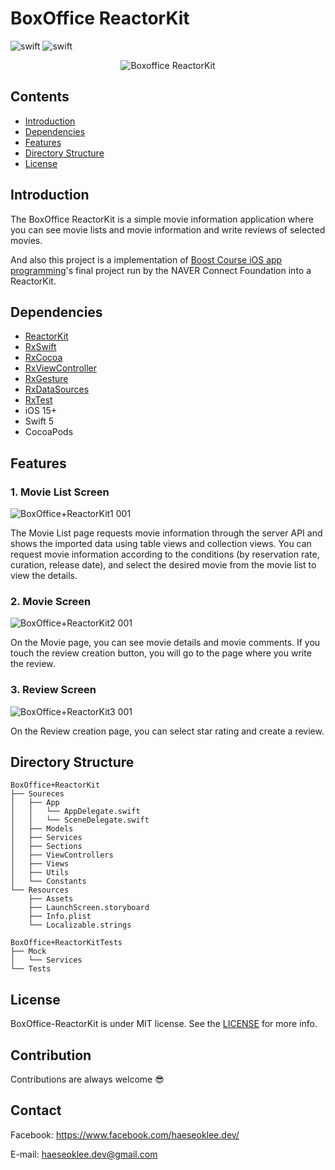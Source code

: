 # BoxOffice ReactorKit

<div align="left">
  <img alt="swift" src="https://img.shields.io/badge/Swift-5.5%20-orange" />
  <img alt="swift" src="https://img.shields.io/badge/iOS-15.2-lightgrey" />
</div>

<div align="center">
  
![Boxoffice ReactorKit](https://user-images.githubusercontent.com/20268101/149651553-38554692-3350-4c9a-8696-e06324bb5f32.gif)

</div>

## Contents

* <a href="#Introduction">Introduction</a>
* <a href="#Dependencies">Dependencies</a>
* <a href="#Features"><a href="#Features">Features</a></a>
* <a href="#Directory-Structure">Directory Structure</a>
* <a href="#License">License</a>

## Introduction

The BoxOffice ReactorKit is a simple movie information application where you can see movie lists and movie information and write reviews of selected movies. 

And also this project is a implementation of [Boost Course iOS app programming](https://www.boostcourse.org/mo326)'s final project run by the NAVER Connect Foundation into a ReactorKit.

## Dependencies

* [ReactorKit](https://github.com/ReactorKit/ReactorKit)
* [RxSwift](https://github.com/ReactiveX/RxSwift)
* [RxCocoa](https://github.com/ReactiveX/RxSwift)
* [RxViewController](https://github.com/devxoul/RxViewController)
* [RxGesture](https://github.com/RxSwiftCommunity/RxGesture)
* [RxDataSources](https://github.com/RxSwiftCommunity/RxDataSources)
* [RxTest](https://github.com/ReactiveX/RxSwift)
* iOS 15+
* Swift 5
* CocoaPods

## Features

### 1. Movie List Screen

![BoxOffice+ReactorKit1 001](https://user-images.githubusercontent.com/20268101/149650819-31f50fbe-506e-4b04-936f-c5868bf85ca5.jpeg)

The Movie List page requests movie information through the server API and shows the imported data using table views and collection views. You can request movie information according to the conditions (by reservation rate, curation, release date), and select the desired movie from the movie list to view the details.

### 2. Movie Screen

![BoxOffice+ReactorKit2 001](https://user-images.githubusercontent.com/20268101/149649998-c6d94233-2ef7-4192-a3a6-d866429e16d2.jpeg)

On the Movie page, you can see movie details and movie comments. If you touch the review creation button, you will go to the page where you write the review.

### 3. Review Screen

![BoxOffice+ReactorKit3 001](https://user-images.githubusercontent.com/20268101/149649999-d3049c16-f02e-4711-8763-c9330dcf18ec.jpeg)

On the Review creation page, you can select star rating and create a review.

## Directory Structure

```text
BoxOffice+ReactorKit
├── Soureces
│   ├── App
│   │   └── AppDelegate.swift
│   │   └── SceneDelegate.swift
│   ├── Models
│   ├── Services
│   ├── Sections
│   ├── ViewControllers
│   ├── Views
│   ├── Utils
│   └── Constants
└── Resources
    ├── Assets
    ├── LaunchScreen.storyboard
    ├── Info.plist
    └── Localizable.strings
    
BoxOffice+ReactorKitTests
├── Mock
│   └── Services
└── Tests
```

## License

BoxOffice-ReactorKit is under MIT license. See the [LICENSE](https://github.com/haeseoklee/BoxOffice-ReactorKit/blob/main/LICENSE) for more info.

## Contribution

Contributions are always welcome 😎

## Contact

Facebook: https://www.facebook.com/haeseoklee.dev/

E-mail: haeseoklee.dev@gmail.com
